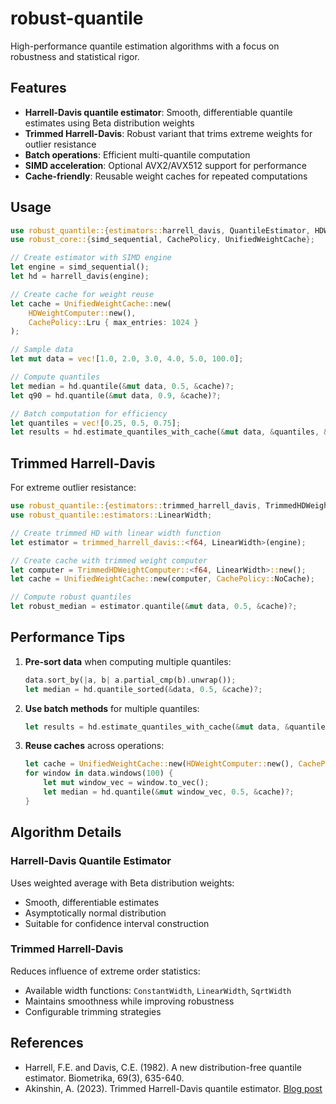 # robust-quantile

High-performance quantile estimation algorithms with a focus on robustness and statistical rigor.

## Features

- **Harrell-Davis quantile estimator**: Smooth, differentiable quantile estimates using Beta distribution weights
- **Trimmed Harrell-Davis**: Robust variant that trims extreme weights for outlier resistance
- **Batch operations**: Efficient multi-quantile computation
- **SIMD acceleration**: Optional AVX2/AVX512 support for performance
- **Cache-friendly**: Reusable weight caches for repeated computations

## Usage

```rust
use robust_quantile::{estimators::harrell_davis, QuantileEstimator, HDWeightComputer};
use robust_core::{simd_sequential, CachePolicy, UnifiedWeightCache};

// Create estimator with SIMD engine
let engine = simd_sequential();
let hd = harrell_davis(engine);

// Create cache for weight reuse
let cache = UnifiedWeightCache::new(
    HDWeightComputer::new(), 
    CachePolicy::Lru { max_entries: 1024 }
);

// Sample data
let mut data = vec![1.0, 2.0, 3.0, 4.0, 5.0, 100.0];

// Compute quantiles
let median = hd.quantile(&mut data, 0.5, &cache)?;
let q90 = hd.quantile(&mut data, 0.9, &cache)?;

// Batch computation for efficiency
let quantiles = vec![0.25, 0.5, 0.75];
let results = hd.estimate_quantiles_with_cache(&mut data, &quantiles, &cache)?;
```

## Trimmed Harrell-Davis

For extreme outlier resistance:

```rust
use robust_quantile::{estimators::trimmed_harrell_davis, TrimmedHDWeightComputer};
use robust_quantile::estimators::LinearWidth;

// Create trimmed HD with linear width function
let estimator = trimmed_harrell_davis::<f64, LinearWidth>(engine);

// Create cache with trimmed weight computer
let computer = TrimmedHDWeightComputer::<f64, LinearWidth>::new();
let cache = UnifiedWeightCache::new(computer, CachePolicy::NoCache);

// Compute robust quantiles
let robust_median = estimator.quantile(&mut data, 0.5, &cache)?;
```

## Performance Tips

1. **Pre-sort data** when computing multiple quantiles:
   ```rust
   data.sort_by(|a, b| a.partial_cmp(b).unwrap());
   let median = hd.quantile_sorted(&data, 0.5, &cache)?;
   ```

2. **Use batch methods** for multiple quantiles:
   ```rust
   let results = hd.estimate_quantiles_with_cache(&mut data, &quantiles, &cache)?;
   ```

3. **Reuse caches** across operations:
   ```rust
   let cache = UnifiedWeightCache::new(HDWeightComputer::new(), CachePolicy::Lru { max_entries: 100 });
   for window in data.windows(100) {
       let mut window_vec = window.to_vec();
       let median = hd.quantile(&mut window_vec, 0.5, &cache)?;
   }
   ```

## Algorithm Details

### Harrell-Davis Quantile Estimator

Uses weighted average with Beta distribution weights:
- Smooth, differentiable estimates
- Asymptotically normal distribution
- Suitable for confidence interval construction

### Trimmed Harrell-Davis

Reduces influence of extreme order statistics:
- Available width functions: `ConstantWidth`, `LinearWidth`, `SqrtWidth`
- Maintains smoothness while improving robustness
- Configurable trimming strategies

## References

- Harrell, F.E. and Davis, C.E. (1982). A new distribution-free quantile estimator. Biometrika, 69(3), 635-640.
- Akinshin, A. (2023). Trimmed Harrell-Davis quantile estimator. [Blog post](https://aakinshin.net/posts/trimmed-hd-quantile-estimator/)
